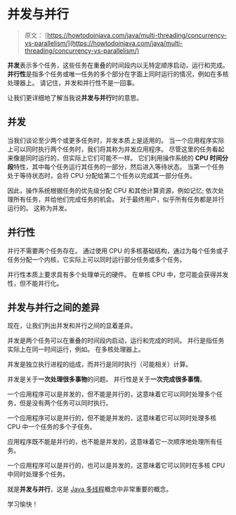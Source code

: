 # 并发与并行

> 原文： [https://howtodoinjava.com/java/multi-threading/concurrency-vs-parallelism/](https://howtodoinjava.com/java/multi-threading/concurrency-vs-parallelism/)

**并发**表示多个任务，这些任务在重叠的时间段内以无特定顺序启动，运行和完成。 **并行性**是指多个任务或唯一任务的多个部分在字面上同时运行的情况，例如在多核处理器上。 请记住，并发和并行性不是一回事。

让我们更详细地了解当我说**并发与并行**时的意思。

## 并发

当我们谈论至少两个或更多任务时，并发本质上是适用的。 当一个应用程序实际上可以同时执行两个任务时，我们将其称为并发应用程序。 尽管这里的任务看起来像是同时运行的，但实际上它们可能不一样。 它们利用操作系统的 **CPU 时间分段**特性，其中每个任务运行其任务的一部分，然后进入等待状态。 当第一个任务处于等待状态时，会将 CPU 分配给第二个任务以完成其一部分任务。

因此，操作系统根据任务的优先级分配 CPU 和其他计算资源，例如记忆; 依次处理所有任务，并给他们完成任务的机会。 对于最终用户，似乎所有任务都是并行运行的。 这称为并发。

## 并行性

并行不需要两个任务存在。 通过使用 CPU 的多核基础结构，通过为每个任务或子任务分配一个内核，它实际上可以同时运行部分任务或多个任务。

并行性本质上要求具有多个处理单元的硬件。 在单核 CPU 中，您可能会获得并发性，但不能并行化。

## 并发与并行之间的差异

现在，让我们列出并发和并行之间的显着差异。

并发是两个任务可以在重叠的时间段内启动，运行和完成的时间。 并行是指任务实际上在同一时间运行，例如。 在多核处理器上。

并发是独立执行进程的组成，而并行是同时执行（可能相关）计算。

并发是关于**一次处理很多事物**的问题。 并行性是关于**一次完成很多事情**。

一个应用程序可以是并发的，但不能是并行的，这意味着它可以同时处理多个任务，但是没有两个任务可以同时执行。

一个应用程序可以是并行的，但不能是并发的，这意味着它可以同时处理多核 CPU 中一个任务的多个子任务。

应用程序既不能是并行的，也不能是并发的，这意味着它一次顺序地处理所有任务。

一个应用程序可以是并行的，也可以是并发的，这意味着它可以同时在多核 CPU 中同时处理多个任务。

就是**并发与并行**，这是 [Java 多线程](//howtodoinjava.com/java-concurrency-tutorial/)概念中非常重要的概念。

学习愉快！